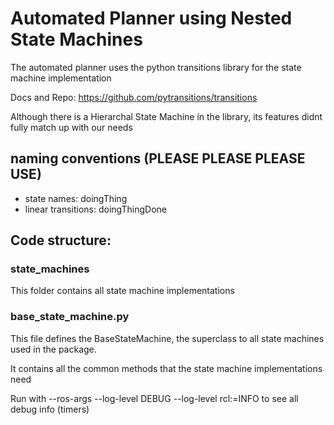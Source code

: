 # Automated Planner using Nested State Machines

The automated planner uses the python transitions library for the state machine implementation

Docs and Repo:  https://github.com/pytransitions/transitions

Although there is a Hierarchal State Machine in the library, 
its features didnt fully match up with our needs

## naming conventions (PLEASE PLEASE PLEASE USE)

 - state names: doingThing
 - linear transitions: doingThingDone

## Code structure:
### state_machines
This folder contains all state machine implementations

### base_state_machine.py
This file defines the BaseStateMachine, the superclass to all state machines used in the package.

It contains all the common methods that the state machine implementations need

Run with --ros-args --log-level DEBUG --log-level rcl:=INFO to see all debug info (timers)
